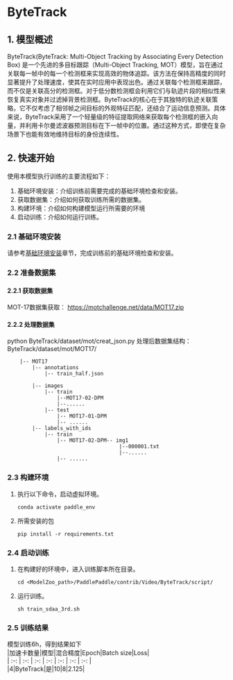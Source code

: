 #  ByteTrack
## 1. 模型概述
ByteTrack(ByteTrack: Multi-Object Tracking by Associating Every Detection Box) 是一个先进的多目标跟踪（Multi-Object Tracking, MOT）模型，旨在通过关联每一帧中的每一个检测框来实现高效的物体追踪。该方法在保持高精度的同时显著提升了处理速度，使其在实时应用中表现出色。通过关联每个检测框来跟踪，而不仅是关联高分的检测框。对于低分数检测框会利用它们与轨迹片段的相似性来恢复真实对象并过滤掉背景检测框。ByteTrack的核心在于其独特的轨迹关联策略，它不仅考虑了相邻帧之间目标的外观特征匹配，还结合了运动信息预测。具体来说，ByteTrack采用了一个轻量级的特征提取网络来获取每个检测框的嵌入向量，并利用卡尔曼滤波器预测目标在下一帧中的位置。通过这种方式，即使在复杂场景下也能有效地维持目标的身份连续性。

## 2. 快速开始
使用本模型执行训练的主要流程如下：
1. 基础环境安装：介绍训练前需要完成的基础环境检查和安装。
2. 获取数据集：介绍如何获取训练所需的数据集。
3. 构建环境：介绍如何构建模型运行所需要的环境
4. 启动训练：介绍如何运行训练。

### 2.1 基础环境安装
请参考[基础环境安装](../../../../doc/Environment.md)章节，完成训练前的基础环境检查和安装。

### 2.2 准备数据集
#### 2.2.1 获取数据集
MOT-17数据集获取：
https://motchallenge.net/data/MOT17.zip

#### 2.2.2 处理数据集
python ByteTrack/dataset/mot/creat_json.py
处理后数据集结构：ByteTrack/dataset/mot/MOT17/
```angular2html
    |-- MOT17
        |-- annotations
            |-- train_half.json

        |-- images               
            |-- train  
                |--MOT17-02-DPM
                |--......
            |-- test
                |-- MOT17-01-DPM
                |-- ......
        |-- labels_with_ids
            |-- train
                |-- MOT17-02-DPM-- img1
                                    |--000001.txt
                                    |--......
                |-- ......
``` 


### 2.3 构建环境
1. 执行以下命令，启动虚拟环境。
    ```
    conda activate paddle_env
    ```
   
2. 所需安装的包
    ```
    pip install -r requirements.txt
    ```
    
### 2.4 启动训练
1. 在构建好的环境中，进入训练脚本所在目录。
    ```
    cd <ModelZoo_path>/PaddlePaddle/contrib/Video/ByteTrack/script/
    ```
   
2. 运行训练。

   ```
   sh train_sdaa_3rd.sh
   ```


### 2.5 训练结果

模型训练6h，得到结果如下  
|加速卡数量|模型|混合精度|Epoch|Batch size|Loss|  
| :-: | :-: | :-: | :-: | :-: | :-: | :-: |   
|4|ByteTrack|是|10|8|2.125|
